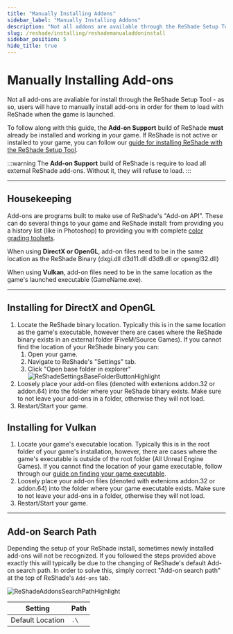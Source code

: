 ```yaml
---
title: "Manually Installing Addons"
sidebar_label: "Manually Installing Addons"
description: "Not all addons are available through the ReShade Setup Tool - This guide will walk users through the process of manually installing addons so ReShade can use them."
slug: /reshade/installing/reshademanualaddoninstall
sidebar_position: 5
hide_title: true
---
```


# Manually Installing Add-ons

Not all add-ons are avaliable for install through the ReShade Setup Tool - as so, users will have to manually install add-ons in order for them to load with ReShade when the game is launched.

To follow along with this guide, the **Add-on Support** build of ReShade **must** already be installed and working in your game. If ReShade is not active or installed to your game, you can follow our [guide for installing ReShade with the ReShade Setup Tool](./setuptool).

:::warning
The **Add-on Support** build of ReShade is require to load all external ReShade add-ons. Without it, they will refuse to load.
:::

---

## Housekeeping

Add-ons are programs built to make use of ReShade's "Add-on API". These can do several things to your game and ReShade install: from providing you a history list (like in Photoshop) to providing you with complete [color grading toolsets](../../../shaders/immerseultimate/regradeplus).

When using **DirectX or OpenGL**, add-on files need to be in the same location as the ReShade Binary (dxgi.dll d3d11.dll d3d9.dll or opengl32.dll)

When using **Vulkan**, add-on files need to be in the same location as the game's launched executable (GameName.exe).

---

## Installing for DirectX and OpenGL

1. Locate the ReShade binary location. Typically this is in the same location as the game's executable, however there are cases where the ReShade binary exists in an external folder (FiveM/Source Games). If you cannot find the location of your ReShade binary you can:
     1. Open your game.
     2. Navigate to ReShade's "Settings" tab.
     3. Click "Open base folder in explorer"
         ![ReShadeSettingsBaseFolderButtonHighlight](https://assets.martysmods.com/reshade/installing/addoninstall/ReShadeSettingsBaseFolderButtonHighlight.webp)
2. Loosely place your add-on files (denoted with extenions addon.32 or addon.64) into the folder where your ReShade binary exists. Make sure to not leave your add-ons in a folder, otherwise they will not load.
3. Restart/Start your game.

## Installing for Vulkan

1. Locate your game's executable location. Typically this is in the root folder of your game's installation, however, there are cases where the game's executable is outside of the root folder (All Unreal Engine Games). If you cannot find the location of your game executable, follow through our [guide on finding your game executable](../../additionalguides/findexecutable).
2. Loosely place your add-on files (denoted with extenions addon.32 or addon.64) into the folder where your game executable exists. Make sure to not leave your add-ons in a folder, otherwise they will not load.
3. Restart/Start your game.

---

## Add-on Search Path

Depending the setup of your ReShade install, sometimes newly installed add-ons will not be recognized. If you followed the steps provided above exactly this will typically be due to the changing of ReShade's default Add-on search path. In order to solve this, simply correct "Add-on search path" at the top of ReShade's `Add-ons` tab.

 ![ReShadeAddonsSearchPathHighlight](https://assets.martysmods.com/reshade/installing/addoninstall/ReShadeAddonsSearchPathHighlight.webp)

| Setting            | Path               |
| ------------------ | ------------------ |
| Default Location   | `.\`               |